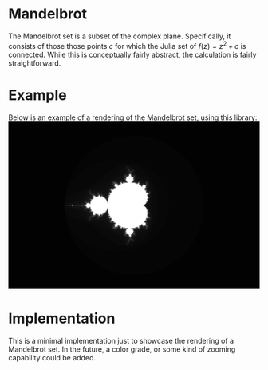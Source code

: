 # Mandelbrot
The Mandelbrot set is a subset of the complex plane. Specifically, it consists of those those points $c$ for which the Julia set of $f(z) = z^2 + c$ is connected. While this is conceptually fairly abstract, the calculation is fairly straightforward.

# Example
Below is an example of a rendering of the Mandelbrot set, using this library:
![A Mandelbrot Set](examples/mandelbrot.png)

# Implementation
This is a minimal implementation just to showcase the rendering of a Mandelbrot set. In the future, a color grade, or some kind of zooming capability could be added.

